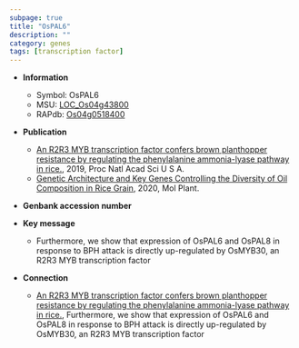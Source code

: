 ```yaml
---
subpage: true
title: "OsPAL6"
description: ""
category: genes
tags: [transcription factor]
---
```


* **Information**  
    + Symbol: OsPAL6  
    + MSU: [LOC_Os04g43800](http://rice.plantbiology.msu.edu/cgi-bin/ORF_infopage.cgi?orf=LOC_Os04g43800)  
    + RAPdb: [Os04g0518400](http://rapdb.dna.affrc.go.jp/viewer/gbrowse_details/irgsp1?name=Os04g0518400)  

* **Publication**  
    + [An R2R3 MYB transcription factor confers brown planthopper resistance by regulating the phenylalanine ammonia-lyase pathway in rice.](http://www.ncbi.nlm.nih.gov/pubmed?term=An+R2R3+MYB+transcription+factor+confers+brown+planthopper+resistance+by+regulating+the+phenylalanine+ammonia-lyase+pathway+in+rice.%5BTitle%5D), 2019, Proc Natl Acad Sci U S A.
    + [Genetic Architecture and Key Genes Controlling the Diversity of Oil Composition in Rice Grain](http://www.ncbi.nlm.nih.gov/pubmed?term=Genetic+Architecture+and+Key+Genes+Controlling+the+Diversity+of+Oil+Composition+in+Rice+Grain%5BTitle%5D), 2020, Mol Plant.

* **Genbank accession number**  

* **Key message**  
    + Furthermore, we show that expression of OsPAL6 and OsPAL8 in response to BPH attack is directly up-regulated by OsMYB30, an R2R3 MYB transcription factor

* **Connection**  
    + [An R2R3 MYB transcription factor confers brown planthopper resistance by regulating the phenylalanine ammonia-lyase pathway in rice.](http://www.ncbi.nlm.nih.gov/pubmed?term=An+R2R3+MYB+transcription+factor+confers+brown+planthopper+resistance+by+regulating+the+phenylalanine+ammonia-lyase+pathway+in+rice.%5BTitle%5D),  Furthermore, we show that expression of OsPAL6 and OsPAL8 in response to BPH attack is directly up-regulated by OsMYB30, an R2R3 MYB transcription factor



